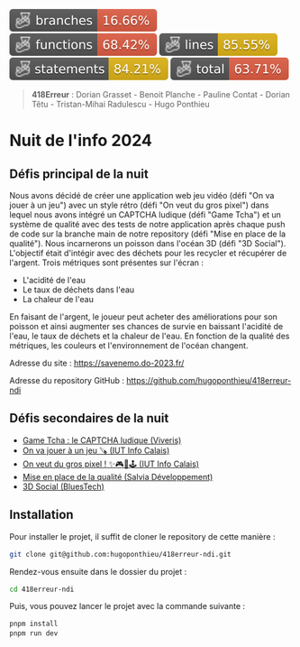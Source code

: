 ![Branches](./badges/coverage-branches.svg)
![Functions](./badges/coverage-functions.svg)
![Lines](./badges/coverage-lines.svg)
![Statements](./badges/coverage-statements.svg)
![Coverage total](./badges/coverage-total.svg)

> **418Erreur** : Dorian Grasset - Benoit Planche - Pauline Contat - Dorian Têtu - Tristan-Mihai Radulescu - Hugo Ponthieu

# Nuit de l'info 2024

## Défis principal de la nuit

Nous avons décidé de créer une application web jeu vidéo (défi "On va jouer à un jeu") avec un style rétro (défi "On veut du gros pixel") dans lequel nous avons intégré un CAPTCHA ludique (défi "Game Tcha") et un système de qualité avec des tests de notre application après chaque push de code sur la branche main de notre repository (défi "Mise en place de la qualité"). Nous incarnerons un poisson dans l'océan 3D (défi "3D Social"). L'objectif était d'intégir avec des déchets pour les recycler et récupérer de l'argent. Trois métriques sont présentes sur l'écran :
- L'acidité de l'eau
- Le taux de déchets dans l'eau
- La chaleur de l'eau

En faisant de l'argent, le joueur peut acheter des améliorations pour son poisson et ainsi augmenter ses chances de survie en baissant l'acidité de l'eau, le taux de déchets et la chaleur de l'eau.
En fonction de la qualité des métriques, les couleurs et l'environnement de l'océan changent.

Adresse du site : https://savenemo.do-2023.fr/

Adresse du repository GitHub : https://github.com/hugoponthieu/418erreur-ndi

## Défis secondaires de la nuit

- [Game Tcha : le CAPTCHA ludique (Viveris)](./readme/captcha/README.md)
- [On va jouer à un jeu 🪚 (IUT Info Calais)](./readme/gamification//README.md)
- [On veut du gros pixel ! ✨🎮👾🕹️ (IUT Info Calais)](./readme/retro/readme.8bit)
- [Mise en place de la qualité (Salvia Développement)](./readme/tests/README.md)
- [3D Social (BluesTech)](./readme/threejs/README.md)

## Installation

Pour installer le projet, il suffit de cloner le repository de cette manière :

```bash
git clone git@github.com:hugoponthieu/418erreur-ndi.git
```

Rendez-vous ensuite dans le dossier du projet :

```bash
cd 418erreur-ndi
```

Puis, vous pouvez lancer le projet avec la commande suivante :

```bash
pnpm install
pnpm run dev
```